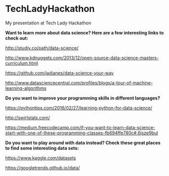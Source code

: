 # TechLadyHackathon
My presentation at Tech Lady Hackathon

<b>Want to learn more about data science? Here are a few interesting links to check out:</b>

http://studiy.co/path/data-science/

http://www.kdnuggets.com/2013/12/open-source-data-science-masters-curriculum.html

https://github.com/jadianes/data-science-your-way

http://www.datasciencecentral.com/profiles/blogs/a-tour-of-machine-learning-algorithms

<b>Do you want to improve your programming skills in different languages?</b>

https://pythontips.com/2016/02/27/learning-python-for-data-science/

http://swirlstats.com/

https://medium.freecodecamp.com/if-you-want-to-learn-data-science-start-with-one-of-these-programming-classes-fb694ffe780c#.6jsze9bul

<b>Do you want to play around with data instead? Check these great places to find some interesting data sets:</b>

https://www.kaggle.com/datasets

https://googletrends.github.io/data/
